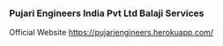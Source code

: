 ### Pujari Engineers India Pvt Ltd Balaji Services
Official Website
https://pujariengineers.herokuapp.com/
